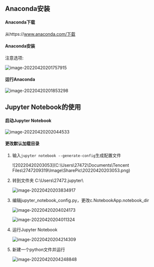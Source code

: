 ## Anaconda安装

#### Anaconda下载

从https://www.anaconda.com/下载

#### Anaconda安装

注意选项:

![image-20220420201757915](C:\Users\27472\AppData\Roaming\Typora\typora-user-images\image-20220420201757915.png)

#### 运行Anaconda

![image-20220420201853298](C:\Users\27472\AppData\Roaming\Typora\typora-user-images\image-20220420201853298.png)

## Jupyter Notebook的使用

#### 启动Jupyter Notebook

![image-20220420202044533](C:\Users\27472\AppData\Roaming\Typora\typora-user-images\image-20220420202044533.png)



#### 更改默认加载目录

1. 输入`jupyter notebook --generate-config`生成配置文件

   ![20220420203053](C:\Users\27472\Documents\Tencent Files\2747209319\Image\SharePic\20220420203053.png)

2. 转到文件夹 C:\Users\27472\.jupyter\

   ![image-20220420203834917](C:\Users\27472\AppData\Roaming\Typora\typora-user-images\image-20220420203834917.png)

3. 编辑jupyter_notebook_config.py，更改c.NotebookApp.notebook_dir

   ![image-20220420204024173](C:\Users\27472\AppData\Roaming\Typora\typora-user-images\image-20220420204024173.png)

   ![image-20220420204011324](C:\Users\27472\AppData\Roaming\Typora\typora-user-images\image-20220420204011324.png)

4. 运行Jupyter Notebook

   ![image-20220420204214309](C:\Users\27472\AppData\Roaming\Typora\typora-user-images\image-20220420204214309.png)

5. 新建一个python文件并运行

   ![image-20220420204248848](C:\Users\27472\AppData\Roaming\Typora\typora-user-images\image-20220420204248848.png)